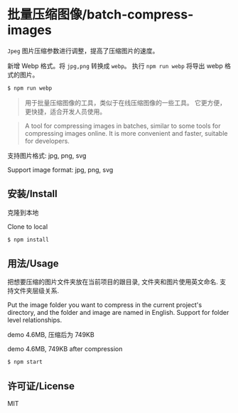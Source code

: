 # 批量压缩图像/batch-compress-images

`Jpeg` 图片压缩参数进行调整，提高了压缩图片的速度。

新增 Webp 格式。将 `jpg,png` 转换成 `webp`。 执行 `npm run webp` 将导出 webp 格式的图片。

```bash
$ npm run webp
```

> 用于批量压缩图像的工具，类似于在线压缩图像的一些工具。 它更方便，更快捷，适合开发人员使用。

> A tool for compressing images in batches, similar to some tools for compressing images online. It is more convenient and faster, suitable for developers.

支持图片格式: jpg, png, svg

Support image format: jpg, png, svg

## 安装/Install
克隆到本地

Clone to local

```bash
$ npm install
```

## 用法/Usage

把想要压缩的图片文件夹放在当前项目的跟目录, 文件夹和图片使用英文命名. 支持文件夹层级关系.

Put the image folder you want to compress in the current project's directory, and the folder and image are named in English. Support for folder level relationships.

demo 4.6MB, 压缩后为 749KB

demo 4.6MB, 749KB after compression

```bash
$ npm start
```

## 许可证/License

MIT
